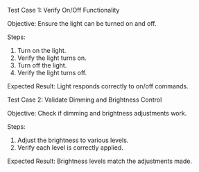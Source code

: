 Test Case 1: Verify On/Off Functionality

Objective: Ensure the light can be turned on and off.

Steps:
1. Turn on the light.
2. Verify the light turns on.
3. Turn off the light.
4. Verify the light turns off.
   
Expected Result: Light responds correctly to on/off commands.

Test Case 2: Validate Dimming and Brightness Control

Objective: Check if dimming and brightness adjustments work.

Steps:
1. Adjust the brightness to various levels.
2. Verify each level is correctly applied.
   
Expected Result: Brightness levels match the adjustments made.
